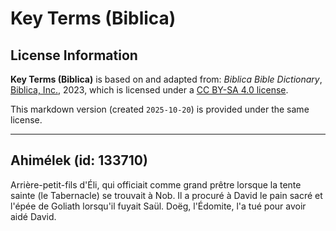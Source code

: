 # Key Terms (Biblica)

## License Information

**Key Terms (Biblica)** is based on and adapted from: _Biblica Bible Dictionary_, [Biblica, Inc.](https://www.biblica.com/), 2023, which is licensed under a [CC BY-SA 4.0 license](https://creativecommons.org/licenses/by-sa/4.0/legalcode.en).

This markdown version (created `2025-10-20`) is provided under the same license.



--------------------------------

## Ahimélek (id: 133710)

Arrière\-petit\-fils d'Éli, qui officiait comme grand prêtre lorsque la tente sainte (le Tabernacle) se trouvait à Nob. Il a procuré à David le pain sacré et l'épée de Goliath lorsqu'il fuyait Saül. Doëg, l'Édomite, l'a tué pour avoir aidé David.  


